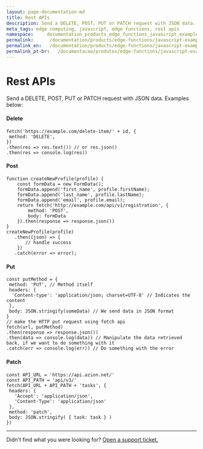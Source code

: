 ```yaml
---
layout: page-documentation-md
title: Rest APIs
description: Send a DELETE, POST, PUT or PATCH request with JSON data.
meta_tags: edge computing, javascript, edge functions, rest apis
namespace:     documentation_products_edge_functions_javascript_examples_rest_apis
permalink:      /documentation/products/edge-functions/javascript-examples/rest-apis/
permalink_en:   /documentation/products/edge-functions/javascript-examples/rest-apis/
permalink_pt-br:   /documentacao/produtos/edge-functions/javascript-examples/rest-apis/
---
```

# Rest APIs

Send a DELETE, POST, PUT or PATCH request with JSON data. Examples below:



#### Delete

```
fetch('https://example.com/delete-item/' + id, {
 method: 'DELETE',
})
.then(res => res.text()) // or res.json()
.then(res => console.log(res))
```



#### Post

```
function createNewProfile(profile) {
    const formData = new FormData();
    formData.append('first_name', profile.firstName);
    formData.append('last_name', profile.lastName);
    formData.append('email', profile.email);
    return fetch('http://example.com/api/v1/registration', {
        method: 'POST',
        body: formData
    }).then(response => response.json())
}
createNewProfile(profile)
   .then((json) => {
       // handle success
    })
   .catch(error => error);
```



#### Put

```
const putMethod = {
 method: 'PUT', // Method itself
 headers: {
  'Content-type': 'application/json; charset=UTF-8' // Indicates the content 
 },
 body: JSON.stringify(someData) // We send data in JSON format
}
// make the HTTP put request using fetch api
fetch(url, putMethod)
.then(response => response.json())
.then(data => console.log(data)) // Manipulate the data retrieved back, if we want to do something with it
.catch(err => console.log(err)) // Do something with the error
```



#### Patch

```
const API_URL = 'https://api.azion.net/'                                           
const API_PATH = 'api/v3/'
fetch(API_URL + API_PATH + 'tasks', {
 headers: {
   'Accept': 'application/json',
   'Content-Type': 'application/json'
 },
 method: 'patch',                                                             
 body: JSON.stringify( { task: task } )                                       
})
```



---

Didn't find what you were looking for? [Open a support ticket.](https://tickets.azion.com/)
